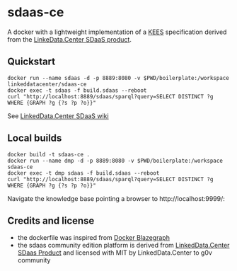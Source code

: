 # sdaas-ce
A  docker with a lightweight implementation of a [KEES](http://linkeddata.center/kees) specification derived from the [LinkeData.Center SDaaS product](https://it.linkeddata.center//p/sdaas).

## Quickstart

```
docker run --name sdaas -d -p 8889:8080 -v $PWD/boilerplate:/workspace linkeddatacenter/sdaas-ce
docker exec -t sdaas -f build.sdaas --reboot
curl "http://localhost:8889/sdaas/sparql?query=SELECT DISTINCT ?g WHERE {GRAPH ?g {?s ?p ?o}}"
```

See  [LinkedData.Center SDaaS wiki](https://bitbucket.org/linkeddatacenter/sdaas/wiki/Home)

## Local builds

```
docker build -t sdaas-ce .
docker run --name dmp -d -p 8889:8080 -v $PWD/boilerplate:/workspace sdaas-ce
docker exec -t dmp sdaas -f build.sdaas --reboot
curl "http://localhost:8889/sdaas/sparql?query=SELECT DISTINCT ?g WHERE {GRAPH ?g {?s ?p ?o}}"
```

Navigate the knowledge base pointing a browser to http://localhost:9999/:


## Credits and license

- the dockerfile was inspired from [Docker Blazegraph](https://github.com/lyrasis/docker-blazegraph)
- the sdaas community edition platform is derived from [LinkedData.Center SDaas Product](https://it.linkeddata.center/p/sdaas) and licensed with MIT by LinkedData.Center to g0v community

